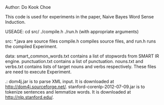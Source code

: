 Author: Do Kook Choe

This code is used for experiments in the paper, Naive Bayes Word Sense Induction.

USEAGE:
cd src/
./compile.h 
./run.h (with appropriate arguments)

src:
*.java are source files
compile.h compiles source files, and run.h runs the compiled Experiment.

data:
smart_common_words.txt contains a list of stopwords from SMART IR engine.
punctuation.txt contains a list of punctuation.
nouns.txt and verbs.txt contains lists of target nouns and verbs respectively. These files are need to execute Experiment.

.:
dom4j.jar is to parse XML input. It is downloaded at http://dom4j.sourceforge.net/.
stanford-corenlp-2012-07-09.jar is to tokenize sentences and lemmatize words. It is downloaded at http://nlp.stanford.edu/.

